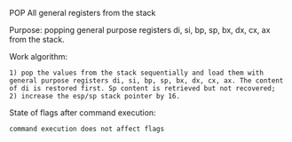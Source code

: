 POP All general registers from the stack

Purpose: popping general purpose registers di, si, bp, sp, bx, dx, cx, ax from the stack.

Work algorithm:

	1) pop the values from the stack sequentially and load them with general purpose registers di, si, bp, sp, bx, dx, cx, ax. The content of di is restored first. Sp content is retrieved but not recovered;
	2) increase the esp/sp stack pointer by 16.

State of flags after command execution:

	command execution does not affect flags